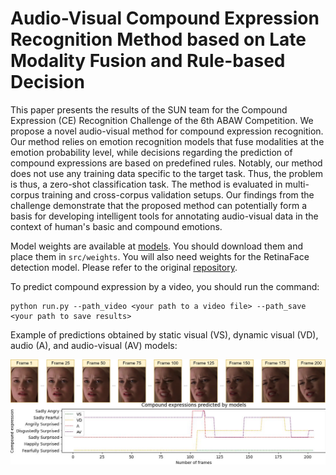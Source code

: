 # Audio-Visual Compound Expression Recognition Method based on Late Modality Fusion and Rule-based Decision

This paper presents the results of the SUN team for the Compound Expression (CE) Recognition Challenge of the 6th ABAW Competition. We propose a novel audio-visual method for compound expression recognition. Our method relies on emotion recognition models that fuse modalities at the emotion probability level, while decisions regarding the prediction of compound expressions are based on predefined rules. Notably, our method does not use any training data specific to the target task. Thus, the problem is thus, a zero-shot classification task. The method is evaluated in multi-corpus training and cross-corpus validation setups. Our findings from the challenge demonstrate that the proposed method can potentially form a basis for developing intelligent tools for annotating audio-visual data in the context of human's basic and compound emotions.

Model weights are available at [models](https://drive.google.com/drive/folders/1KMkMNKkymTVV3eJaXHU6ydvEj5UfUA0E?usp=sharing). You should download them and place them in ``src/weights``. You will also need weights for the RetinaFace detection model. Please refer to the original [repository](https://github.com/hhj1897/face_detection).

To predict compound expression by a video, you should run the command:

```shell script
python run.py --path_video <your path to a video file> --path_save <your path to save results>
```

Example of predictions obtained by static visual (VS), dynamic visual (VD), audio (A), and audio-visual (AV) models:

<div style="display:flex; flex-direction: column;">
    <img src="test_videos/results/faces.jpg" alt="Faces" style="width: 100%;">
    <img src="test_videos/results/pedicted_CEs_Rule 1.jpg" alt="CE predictions" style="width: 100%;">
</div>
